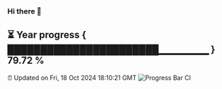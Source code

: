 ### Hi there 👋
⏳ Year progress { ███████████████████████▁▁▁▁▁▁▁ } 79.72 %
---
⏰ Updated on Fri, 18 Oct 2024 18:10:21 GMT
![Progress Bar CI](https://github.com/Moyi321/Moyi321/workflows/Progress%20Bar%20CI/badge.svg)
